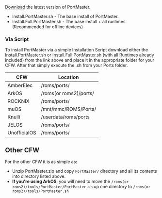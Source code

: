 
[Download](https://github.com/PortsMaster/PortMaster-GUI/releases) the latest version of PortMaster.

- Install.PortMaster.sh - The base install of PortMaster.
- Install.Full.PortMaster.sh - The base install + all runtimes. (Recommended for offline devices)

### Via Script

To install PortMaster via a simple Installation Script download either the Install.PortMaster.sh or Install.Full.PortMaster.sh (with all Runtimes already included) from the link above and place it in the appropriate folder for your CFW. After that simply execute the .sh from your Ports folder.

| CFW          | Location               |
|--------------|------------------------|
| AmberElec    | /roms/ports/           |
| ArkOS        | /roms(or roms2)/ports/ |
| ROCKNIX      | /roms/ports/           |
| muOS         | /mnt/mmc/ROMS/Ports/   |
| Knulli       | /userdata/roms/ports   |
| JELOS        | /roms/ports/           |
| UnofficialOS | /roms/ports/           |


## Other CFW

For the other CFW it is as simple as:

- Unzip PortMaster.zip and copy `PortMaster/` directory and all its contents into directory listed above.
- **If you're using ArkOS**, you will need to move the `/roms(or roms2)/tools/PortMaster/PortMaster.sh` up one directory to `/roms(or roms2)/tools/PortMaster.sh`
